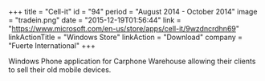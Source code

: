 +++
title = "Cell-it"
id = "94"
period = "August 2014 - October 2014"
image = "tradein.png"
date = "2015-12-19T01:56:44"
link = "https://www.microsoft.com/en-us/store/apps/cell-it/9wzdncrdhn69"
linkActionTitle = "Windows Store"
linkAction = "Download"
company = "Fuerte International"
+++

Windows Phone application for Carphone Warehouse allowing their clients to sell their old mobile devices.
